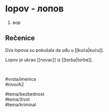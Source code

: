 # lopov - лопов

1. вор

## Rečenice

Dva lopova su pokušala da uđu u [[kuća|kuću]].

Lopov je ukrao [[novac]] iz [[torba|torbe]].

<br>

#vrsta/imenica  
#nivo/A2  

#tema/bezbednost  
#tema/život  
#tema/kriminal  
